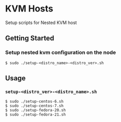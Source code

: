 KVM Hosts
=========

Setup scripts for Nested KVM host

## Getting Started

### Setup nested kvm configuration on the node

```
$ sudo ./setup-<distro_name>-<distro_ver>.sh
```

## Usage

### `setup-<distro_ver>-<distro_name>.sh`

```
$ sudo ./setup-centos-6.sh
$ sudo ./setup-centos-7.sh
$ sudo ./setup-fedora-20.sh
$ sudo ./setup-fedora-21.sh
```
